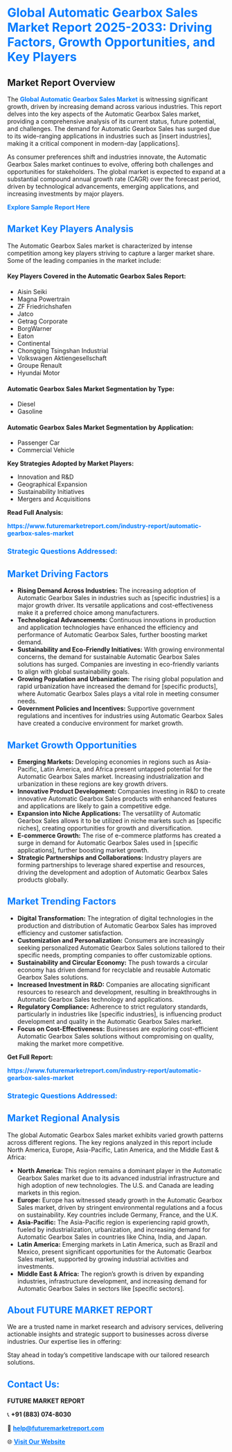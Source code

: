 <h1 style="color: #007BFF;">Global Automatic Gearbox Sales Market Report 2025-2033: Driving Factors, Growth Opportunities, and Key Players</h1>

<section id="overview">
<h2>Market Report Overview</h2>
<p>The <a href="https://www.futuremarketreport.com/industry-report/automatic-gearbox-sales-market" style="color: #007BFF; text-decoration: none;"><strong>Global Automatic Gearbox Sales Market</strong></a> is witnessing significant growth, driven by increasing demand across various industries. This report delves into the key aspects of the Automatic Gearbox Sales market, providing a comprehensive analysis of its current status, future potential, and challenges. The demand for Automatic Gearbox Sales has surged due to its wide-ranging applications in industries such as [insert industries], making it a critical component in modern-day [applications].</p>
<p>As consumer preferences shift and industries innovate, the Automatic Gearbox Sales market continues to evolve, offering both challenges and opportunities for stakeholders. The global market is expected to expand at a substantial compound annual growth rate (CAGR) over the forecast period, driven by technological advancements, emerging applications, and increasing investments by major players.</p>
</section>

<section id="overview">
<p><a href="https://www.futuremarketreport.com/request-sample/reportId=103422" style="color: #007BFF; text-decoration: none;"><strong>Explore Sample Report Here</strong></a></p>
</section>

<section id="key-players">
<h2 style="color: #007BFF;">Market Key Players Analysis</h2>
<p>The Automatic Gearbox Sales market is characterized by intense competition among key players striving to capture a larger market share. Some of the leading companies in the market include:</p>
<h4>Key Players Covered in the Automatic Gearbox Sales Report:</h4>
<ul><li>Aisin Seiki</li><li>Magna Powertrain</li><li>ZF Friedrichshafen</li><li>Jatco</li><li>Getrag Corporate</li><li>BorgWarner</li><li>Eaton</li><li>Continental</li><li>Chongqing Tsingshan Industrial</li><li>Volkswagen Aktiengesellschaft</li><li>Groupe Renault</li><li>Hyundai Motor</li></ul>
<h4>Automatic Gearbox Sales Market Segmentation by Type:</h4>
<ul><li>Diesel</li><li>Gasoline</li></ul>

<h4>Automatic Gearbox Sales Market Segmentation by Application:</h4>
<ul><li>Passenger Car</li><li>Commercial Vehicle</li></ul>
<p><strong>Key Strategies Adopted by Market Players:</strong></p>
<ul>
<li>Innovation and R&D</li>
<li>Geographical Expansion</li>
<li>Sustainability Initiatives</li>
<li>Mergers and Acquisitions</li>
</ul>
</section>

<section>
<p><strong>Read Full Analysis: </strong></p><a href="https://www.futuremarketreport.com/industry-report/automatic-gearbox-sales-market" style="color: #007BFF; text-decoration: none;"><strong>https://www.futuremarketreport.com/industry-report/automatic-gearbox-sales-market</strong></a>
<h3 style="color: #007BFF;">Strategic Questions Addressed:</h3>
</section>

<section id="driving-factors">
<h2 style="color: #007BFF;">Market Driving Factors</h2>
<ul>
<li><strong>Rising Demand Across Industries:</strong> The increasing adoption of Automatic Gearbox Sales in industries such as [specific industries] is a major growth driver. Its versatile applications and cost-effectiveness make it a preferred choice among manufacturers.</li>
<li><strong>Technological Advancements:</strong> Continuous innovations in production and application technologies have enhanced the efficiency and performance of Automatic Gearbox Sales, further boosting market demand.</li>
<li><strong>Sustainability and Eco-Friendly Initiatives:</strong> With growing environmental concerns, the demand for sustainable Automatic Gearbox Sales solutions has surged. Companies are investing in eco-friendly variants to align with global sustainability goals.</li>
<li><strong>Growing Population and Urbanization:</strong> The rising global population and rapid urbanization have increased the demand for [specific products], where Automatic Gearbox Sales plays a vital role in meeting consumer needs.</li>
<li><strong>Government Policies and Incentives:</strong> Supportive government regulations and incentives for industries using Automatic Gearbox Sales have created a conducive environment for market growth.</li>
</ul>
</section>

<section id="growth-opportunities">
<h2 style="color: #007BFF;">Market Growth Opportunities</h2>
<ul>
<li><strong>Emerging Markets:</strong> Developing economies in regions such as Asia-Pacific, Latin America, and Africa present untapped potential for the Automatic Gearbox Sales market. Increasing industrialization and urbanization in these regions are key growth drivers.</li>
<li><strong>Innovative Product Development:</strong> Companies investing in R&D to create innovative Automatic Gearbox Sales products with enhanced features and applications are likely to gain a competitive edge.</li>
<li><strong>Expansion into Niche Applications:</strong> The versatility of Automatic Gearbox Sales allows it to be utilized in niche markets such as [specific niches], creating opportunities for growth and diversification.</li>
<li><strong>E-commerce Growth:</strong> The rise of e-commerce platforms has created a surge in demand for Automatic Gearbox Sales used in [specific applications], further boosting market growth.</li>
<li><strong>Strategic Partnerships and Collaborations:</strong> Industry players are forming partnerships to leverage shared expertise and resources, driving the development and adoption of Automatic Gearbox Sales products globally.</li>
</ul>
</section>

<section id="trending-factors">
<h2 style="color: #007BFF;">Market Trending Factors</h2>
<ul>
<li><strong>Digital Transformation:</strong> The integration of digital technologies in the production and distribution of Automatic Gearbox Sales has improved efficiency and customer satisfaction.</li>
<li><strong>Customization and Personalization:</strong> Consumers are increasingly seeking personalized Automatic Gearbox Sales solutions tailored to their specific needs, prompting companies to offer customizable options.</li>
<li><strong>Sustainability and Circular Economy:</strong> The push towards a circular economy has driven demand for recyclable and reusable Automatic Gearbox Sales solutions.</li>
<li><strong>Increased Investment in R&D:</strong> Companies are allocating significant resources to research and development, resulting in breakthroughs in Automatic Gearbox Sales technology and applications.</li>
<li><strong>Regulatory Compliance:</strong> Adherence to strict regulatory standards, particularly in industries like [specific industries], is influencing product development and quality in the Automatic Gearbox Sales market.</li>
<li><strong>Focus on Cost-Effectiveness:</strong> Businesses are exploring cost-efficient Automatic Gearbox Sales solutions without compromising on quality, making the market more competitive.</li>
</ul>
</section>

<section>
<p><strong>Get Full Report: </strong></p><a href="https://www.futuremarketreport.com/industry-report/automatic-gearbox-sales-market" style="color: #007BFF; text-decoration: none;"><strong>https://www.futuremarketreport.com/industry-report/automatic-gearbox-sales-market</strong></a>
<h3 style="color: #007BFF;">Strategic Questions Addressed:</h3>
</section>


<section id="regional-analysis">
<h2 style="color: #007BFF;">Market Regional Analysis</h2>
<p>The global Automatic Gearbox Sales market exhibits varied growth patterns across different regions. The key regions analyzed in this report include North America, Europe, Asia-Pacific, Latin America, and the Middle East & Africa:</p>
<ul>
<li><strong>North America:</strong> This region remains a dominant player in the Automatic Gearbox Sales market due to its advanced industrial infrastructure and high adoption of new technologies. The U.S. and Canada are leading markets in this region.</li>
<li><strong>Europe:</strong> Europe has witnessed steady growth in the Automatic Gearbox Sales market, driven by stringent environmental regulations and a focus on sustainability. Key countries include Germany, France, and the U.K.</li>
<li><strong>Asia-Pacific:</strong> The Asia-Pacific region is experiencing rapid growth, fueled by industrialization, urbanization, and increasing demand for Automatic Gearbox Sales in countries like China, India, and Japan.</li>
<li><strong>Latin America:</strong> Emerging markets in Latin America, such as Brazil and Mexico, present significant opportunities for the Automatic Gearbox Sales market, supported by growing industrial activities and investments.</li>
<li><strong>Middle East & Africa:</strong> The region’s growth is driven by expanding industries, infrastructure development, and increasing demand for Automatic Gearbox Sales in sectors like [specific sectors].</li>
</ul>
</section>

<footer>
<h2 style="color: #007BFF;">About FUTURE MARKET REPORT</h2>
<p>We are a trusted name in market research and advisory services, delivering actionable insights and strategic support to businesses across diverse industries. Our expertise lies in offering:</p>

<p>Stay ahead in today’s competitive landscape with our tailored research solutions.</p>

<h2 style="color: #007BFF;">Contact Us:</h2>
<p><strong>FUTURE MARKET REPORT</strong></p>
<p>📞 <strong>+91 (883) 074-8030</strong></p>
<p>📧 <strong><a href="mailto:help@futuremarketreport.com" style="color: #007BFF;">help@futuremarketreport.com</a></strong></p>
<p>🌐 <strong><a href="https://www.futuremarketreport.com/" style="color: #007BFF;">Visit Our Website</a></strong></p>
</footer>